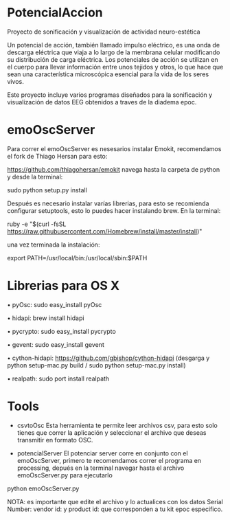 PotencialAccion
===============

Proyecto de sonificación y visualización de actividad neuro-estética 

Un potencial de acción, también llamado impulso eléctrico, es una onda de descarga eléctrica que viaja a lo largo de 
la membrana celular modificando su distribución de carga eléctrica. Los potenciales de acción se utilizan en el cuerpo 
para llevar información entre unos tejidos y otros, lo que hace que sean una característica microscópica esencial para 
la vida de los seres vivos.

Este proyecto incluye varios programas diseñados para la sonificación y visualización de datos EEG obtenidos a traves
de la diadema epoc. 


emoOscServer
=========

Para correr el emoOscServer es nesesarios instalar Emokit, recomendamos el fork de Thiago Hersan para esto:

https://github.com/thiagohersan/emokit navega hasta la carpeta de python y desde la terminal: 

sudo python setup.py install


Después es necesario instalar varías librerias, para esto se recomienda configurar setuptools, esto lo puedes hacer instalando brew. En la terminal: 

ruby -e "$(curl -fsSL https://raw.githubusercontent.com/Homebrew/install/master/install)" 

una vez terminada la instalación: 

export PATH=/usr/local/bin:/usr/local/sbin:$PATH


Librerias para OS X
===================

• pyOsc: sudo easy_install pyOsc

• hidapi: brew install hidapi 

• pycrypto: sudo easy_install pycrypto 

• gevent: sudo easy_install gevent 

• cython-hidapi:  https://github.com/gbishop/cython-hidapi 
  (desgarga y python setup-mac.py build / sudo python setup-mac.py install)

• realpath: sudo port install realpath


Tools
=========

- csvtoOsc 
Esta herramienta te permite leer archivos csv, para esto solo tienes que correr la aplicación y seleccionar el archivo que deseas transmitir en formato OSC. 

- potencialServer
El potenciar server corre en conjunto con el emoOscServer, primero te recomendamos correr el programa en processing, depués en la terminal navegar hasta el archivo emoOscServer.py para ejecutarlo 

python emoOscServer.py

NOTA: es importante que edite el archivo y lo actualices con los datos Serial Number: vendor id: y product id: que corresponden a tu kit epoc especifico. 







